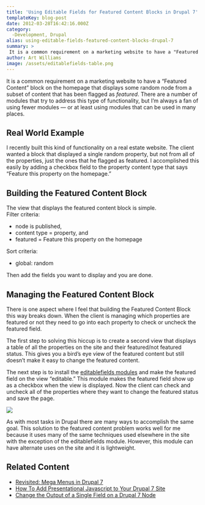 ```yaml
---
title: 'Using Editable Fields for Featured Content Blocks in Drupal 7'
templateKey: blog-post
date: 2012-03-28T16:42:16.000Z
category: 
  -Development, Drupal
alias: using-editable-fields-featured-content-blocks-drupal-7
summary: > 
 It is a common requirement on a marketing website to have a "Featured Content" block on the homepage that displays some random node from a subset of content that has been flagged as featured. There are a number of modules that try to address this type of functionality, but I’m always a fan of using fewer modules — or at least using modules that can be used in many places.
author: Art Williams
image: /assets/editablefields-table.png
---
```


It is a common requirement on a marketing website to have a “Featured Content” block on the homepage that displays some random node from a subset of content that has been flagged as _featured_. There are a number of modules that try to address this type of functionality, but I’m always a fan of using fewer modules — or at least using modules that can be used in many places.

Real World Example
------------------

I recently built this kind of functionality on a real estate website. The client wanted a block that displayed a single random property, but not from all of the properties, just the ones that he flagged as featured. I accomplished this easily by adding a checkbox field to the property content type that says “Feature this property on the homepage.”

Building the Featured Content Block
-----------------------------------

The view that displays the featured content block is simple.  
Filter criteria:

*   node is published,
*   content type = property, and
*   featured = Feature this property on the homepage

Sort criteria:

*   global: random

Then add the fields you want to display and you are done.

Managing the Featured Content Block
-----------------------------------

There is one aspect where I feel that building the Featured Content Block this way breaks down. When the client is managing which properties are featured or not they need to go into each property to check or uncheck the featured field.

The first step to solving this hiccup is to create a second view that displays a table of all the properties on the site and their featured/not featured status. This gives you a bird’s eye view of the featured content but still doesn’t make it easy to change the featured content.

The next step is to install the [editablefields modules](https://www.drupal.org/project/editablefields) and make the featured field on the view “editable.” This module makes the featured field show up as a checkbox when the view is displayed. Now the client can check and uncheck all of the properties where they want to change the featured status and save the page.

![](/assets/editablefields-table_0.png)

As with most tasks in Drupal there are many ways to accomplish the same goal. This solution to the featured content problem works well for me because it uses many of the same techniques used elsewhere in the site with the exception of the editablefields module. However, this module can have alternate uses on the site and it is lightweight.

Related Content
---------------

*   [Revisited: Mega Menus in Drupal 7](/insights/revisited-mega-menus-drupal-7)
*   [How To Add Presentational Javascript to Your Drupal 7 Site](/insights/how-add-presentational-javascript-your-drupal-7-site)
*   [Change the Output of a Single Field on a Drupal 7 Node](/insights/change-output-single-field-drupal-7-node)